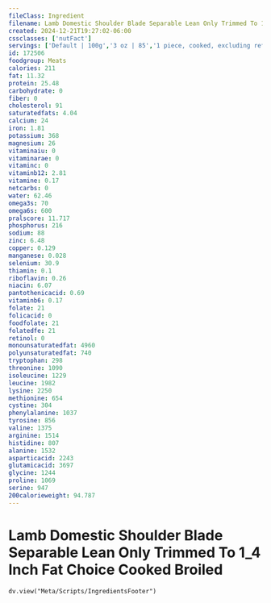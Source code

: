 ```yaml
---
fileClass: Ingredient
filename: Lamb Domestic Shoulder Blade Separable Lean Only Trimmed To 1_4 Inch Fat Choice Cooked Broiled
created: 2024-12-21T19:27:02-06:00
cssclasses: ['nutFact']
servings: ['Default | 100g','3 oz | 85','1 piece, cooked, excluding refuse (yield from 1 lb raw meat with refuse) | 207']
id: 172506
foodgroup: Meats
calories: 211
fat: 11.32
protein: 25.48
carbohydrate: 0
fiber: 0
cholesterol: 91
saturatedfats: 4.04
calcium: 24
iron: 1.81
potassium: 368
magnesium: 26
vitaminaiu: 0
vitaminarae: 0
vitaminc: 0
vitaminb12: 2.81
vitamine: 0.17
netcarbs: 0
water: 62.46
omega3s: 70
omega6s: 600
pralscore: 11.717
phosphorus: 216
sodium: 88
zinc: 6.48
copper: 0.129
manganese: 0.028
selenium: 30.9
thiamin: 0.1
riboflavin: 0.26
niacin: 6.07
pantothenicacid: 0.69
vitaminb6: 0.17
folate: 21
folicacid: 0
foodfolate: 21
folatedfe: 21
retinol: 0
monounsaturatedfat: 4960
polyunsaturatedfat: 740
tryptophan: 298
threonine: 1090
isoleucine: 1229
leucine: 1982
lysine: 2250
methionine: 654
cystine: 304
phenylalanine: 1037
tyrosine: 856
valine: 1375
arginine: 1514
histidine: 807
alanine: 1532
asparticacid: 2243
glutamicacid: 3697
glycine: 1244
proline: 1069
serine: 947
200calorieweight: 94.787
---
```


# Lamb Domestic Shoulder Blade Separable Lean Only Trimmed To 1_4 Inch Fat Choice Cooked Broiled

```dataviewjs
dv.view("Meta/Scripts/IngredientsFooter")
```
